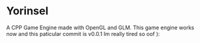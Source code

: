 # Yorinsel
A CPP Game Engine made with OpenGL and GLM.
This game engine works now and this paticular commit is v0.0.1
Im really tired so oof ):
